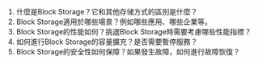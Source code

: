 1. 什麼是Block Storage？它和其他存储方式的區別是什麼？
2. Block Storage適用於哪些場景？例如哪些應用、哪些企業等。
3. Block Storage的性能如何？挑選Block Storage時需要考慮哪些性能指標？
4. 如何進行Block Storage的容量擴充？是否需要暫停服務？
5. Block Storage的安全性如何保障？如果發生故障，如何進行故障恢復？